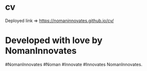 # cv
Deployed link => https://nomaninnovates.github.io/cv/


# Developed with love by NomanInnovates
#NomanInnovates
#Noman 
#Innovate
#Innovates
NomanInnovates.
